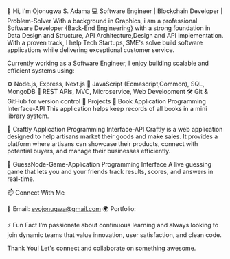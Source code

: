 👋 Hi, I'm Ojonugwa S. Adama
💻 Software Engineer | Blockchain Developer | Problem-Solver
With a background in Graphics, i am a professional Software Developer {Back-End Engineering} with a strong foundation in Data Design and Structure, API Architecture,Design and API implementation.
With a proven track, I help Tech Startups, SME's solve build software applications while delivering exceptional customer service.

Currently working as a Software Engineer, I enjoy building scalable and efficient systems using:

⚙️ Node.js, Express, Next.js
🧠 JavaScript (Ecmascript,Common), SQL, MongoDB
🔧 REST APIs, MVC, Microservice, Web Development
🛠️ Git & GitHub for version control
🚀 Projects
🔗 Book Application Programming Interface-API
This application helps keep records of all books in a mini library system.

🔗 Craftly Application Programming Interface-API
Craftly is a web application designed to help artisans market their goods and make sales.
It provides a platform where artisans can showcase their products, connect with potential buyers, and manage their businesses efficiently.

🔗 GuessNode-Game-Application Programming Interface
A live guessing game that lets you and your friends track results, scores, and answers in real-time.

📫 Connect With Me

📧 Email: evojonugwa@gmail.com
🌍 Portfolio: 

⚡ Fun Fact
I’m passionate about continuous learning and always looking to join dynamic teams that value innovation, user satisfaction, and clean code.

Thank You! 
Let's connect and collaborate on something awesome.
